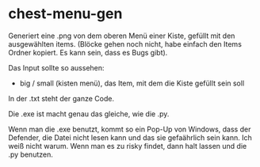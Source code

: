 # chest-menu-gen
Generiert eine .png von dem oberen Menü einer Kiste, gefüllt mit den ausgewählten items. (Blöcke gehen noch nicht, habe einfach den Items Ordner kopiert. Es kann sein, dass es Bugs gibt).

Das Input sollte so aussehen:

- big / small (kisten menü), das Item, mit dem die Kiste gefüllt sein soll

In der .txt steht der ganze Code.

Die .exe ist macht genau das gleiche, wie die .py.

Wenn man die .exe benutzt, kommt so ein Pop-Up von Windows, dass der Defender, die Datei nicht lesen kann und das sie gefaährlich sein kann. Ich weiß nicht warum. Wenn man es zu risky findet, dann halt lassen und die .py benutzen.
